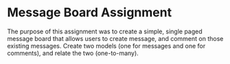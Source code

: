# Message Board Assignment
The purpose of this assignment was to create a simple, single paged message board that allows users to create message, and comment on those existing messages. Create two models (one for messages and one for comments), and relate the two (one-to-many).